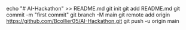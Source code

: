 echo "# AI-Hackathon" >> README.md
git init
git add README.md
git commit -m "first commit"
git branch -M main
git remote add origin https://github.com/Bcollier05/AI-Hackathon.git
git push -u origin main
